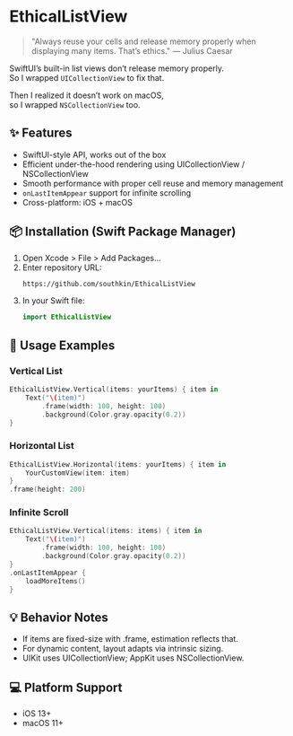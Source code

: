 # EthicalListView

> "Always reuse your cells and release memory properly when displaying many items. That’s ethics." — Julius Caesar

SwiftUI’s built-in list views don’t release memory properly.  
So I wrapped `UICollectionView` to fix that.

Then I realized it doesn’t work on macOS,  
so I wrapped `NSCollectionView` too.  

## ✨ Features
- SwiftUI-style API, works out of the box
- Efficient under-the-hood rendering using UICollectionView / NSCollectionView
- Smooth performance with proper cell reuse and memory management
- `onLastItemAppear` support for infinite scrolling
- Cross-platform: iOS + macOS

## 📦 Installation (Swift Package Manager)
1. Open Xcode > File > Add Packages...
1. Enter repository URL:
    ```markdown
    https://github.com/southkin/EthicalListView
    ```
1. In your Swift file:
    ```swift
    import EthicalListView
    ```

## 🚀 Usage Examples

### Vertical List
```swift
EthicalListView.Vertical(items: yourItems) { item in
    Text("\(item)")
        .frame(width: 100, height: 100)
        .background(Color.gray.opacity(0.2))
}
```

### Horizontal List
```swift
EthicalListView.Horizontal(items: yourItems) { item in
    YourCustomView(item: item)
}
.frame(height: 200)
```

### Infinite Scroll
```swift
EthicalListView.Vertical(items: items) { item in
    Text("\(item)")
        .frame(width: 100, height: 100)
        .background(Color.gray.opacity(0.2))
}
.onLastItemAppear {
    loadMoreItems()
}
```

## 💡 Behavior Notes
- If items are fixed-size with .frame, estimation reflects that.
- For dynamic content, layout adapts via intrinsic sizing.
- UIKit uses UICollectionView; AppKit uses NSCollectionView.

## 💻 Platform Support
- iOS 13+
- macOS 11+
